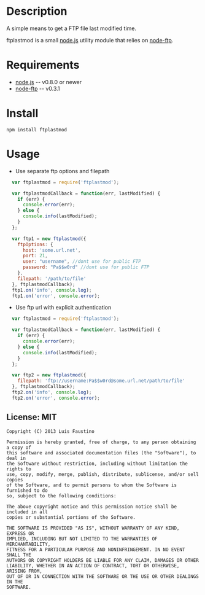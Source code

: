 Description
===========

A simple means to get a FTP file last modified time.

ftplastmod is a small [node.js](http://nodejs.org/) utility module that relies on [node-ftp](https://github.com/mscdex/node-ftp).

Requirements
============

* [node.js](http://nodejs.org/) -- v0.8.0 or newer
* [node-ftp](https://github.com/mscdex/node-ftp) -- v0.3.1

Install
=======

    npm install ftplastmod


Usage
========

* Use separate ftp options and filepath
```javascript
  var ftplastmod = require('ftplastmod');

  var ftplastmodCallback = function(err, lastModified) {
    if (err) {
      console.error(err);
    } else {
      console.info(lastModified);
    }
  };

  var ftp1 = new ftplastmod({
    ftpOptions: {
      host: 'some.url.net',
      port: 21,
      user: "username", //dont use for public FTP
      password: "Pa$$w0rd" //dont use for public FTP
    },
    filepath: '/path/to/file'
  }, ftplastmodCallback);
  ftp1.on('info', console.log);
  ftp1.on('error', console.error);
```

* Use ftp url with explicit authentication
```javascript
  var ftplastmod = require('ftplastmod');

  var ftplastmodCallback = function(err, lastModified) {
    if (err) {
      console.error(err);
    } else {
      console.info(lastModified);
    }
  };

  var ftp2 = new ftplastmod({
    filepath: 'ftp://username:Pa$$w0rd@some.url.net/path/to/file'
  }, ftplastmodCallback);
  ftp2.on('info', console.log);
  ftp2.on('error', console.error);
```


## License: MIT

```
Copyright (C) 2013 Luis Faustino

Permission is hereby granted, free of charge, to any person obtaining a copy of
this software and associated documentation files (the "Software"), to deal in
the Software without restriction, including without limitation the rights to
use, copy, modify, merge, publish, distribute, sublicense, and/or sell copies
of the Software, and to permit persons to whom the Software is furnished to do
so, subject to the following conditions:

The above copyright notice and this permission notice shall be included in all
copies or substantial portions of the Software.

THE SOFTWARE IS PROVIDED "AS IS", WITHOUT WARRANTY OF ANY KIND, EXPRESS OR
IMPLIED, INCLUDING BUT NOT LIMITED TO THE WARRANTIES OF MERCHANTABILITY,
FITNESS FOR A PARTICULAR PURPOSE AND NONINFRINGEMENT. IN NO EVENT SHALL THE
AUTHORS OR COPYRIGHT HOLDERS BE LIABLE FOR ANY CLAIM, DAMAGES OR OTHER
LIABILITY, WHETHER IN AN ACTION OF CONTRACT, TORT OR OTHERWISE, ARISING FROM,
OUT OF OR IN CONNECTION WITH THE SOFTWARE OR THE USE OR OTHER DEALINGS IN THE
SOFTWARE.
```